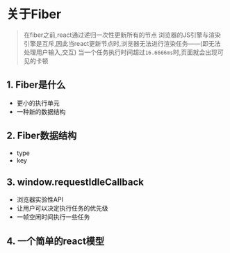 # 关于Fiber

> 在fiber之前,react通过递归一次性更新所有的节点
> 浏览器的JS引擎与渲染引擎是互斥,因此当react更新节点时,浏览器无法进行渲染任务——(即无法处理用户输入,交互)
> 当一个任务执行时间超过`16.6666ms`时,页面就会出现可见的卡顿

## 1. Fiber是什么

- 更小的执行单元
- 一种新的数据结构

## 2. Fiber数据结构

- type
- key


## 3. window.requestIdleCallback

- 浏览器实验性API
- 让用户可以决定执行任务的优先级
- 一帧空闲时间执行一些任务

## 4. 一个简单的react模型

